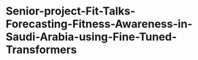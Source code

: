 # Senior-project-Fit-Talks-Forecasting-Fitness-Awareness-in-Saudi-Arabia-using-Fine-Tuned-Transformers